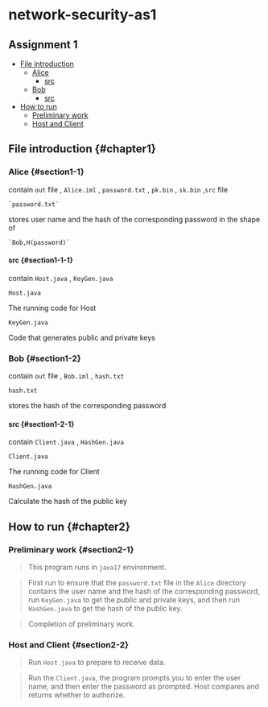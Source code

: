 # network-security-as1

## Assignment 1

- [File introduction](#chapter1)
  - [Alice](#section1-1)
    - [src](#section1-1-1)
  - [Bob](#section1-2)
    - [src](#src-section1-2-1)
- [How to run](#chapter2)
  - [Preliminary work](#section2-1)
  - [Host and Client](#section2-2)
    
## File introduction {#chapter1}
### Alice {#section1-1}
contain `out` file , `Alice.iml` , `password.txt` , `pk.bin` , `sk.bin` ,`src` file

    `password.txt` 
stores user name and the hash of the corresponding password in the shape of 

    `Bob,H(password)`
#### src {#section1-1-1}
contain 
    `Host.java` , `KeyGen.java`

    Host.java

The running code for Host

    KeyGen.java

Code that generates public and private keys

### Bob {#section1-2}
contain `out` file , `Bob.iml` , `hash.txt`

    hash.txt
stores the hash of the corresponding password

#### src {#section1-2-1}
contain 
    `Client.java` , `HashGen.java`

    Client.java

The running code for Client

    HashGen.java

Calculate the hash of the public key

## How to run {#chapter2}

### Preliminary work {#section2-1}

>This program runs in `java17` environment. 

>First run to ensure that the `password.txt` file in the `Alice` directory contains the user name and the hash of the corresponding password, run `KeyGen.java` to get the public and private keys, and then run `HashGen.java` to get the hash of the public key.

>Completion of preliminary work.

### Host and Client {#section2-2}

>Run `Host.java` to prepare to receive data.

>Run the `Client.java`, the program prompts you to enter the user name, and then enter the password as prompted.
Host compares and returns whether to authorize.


